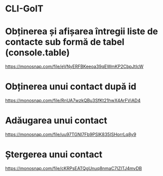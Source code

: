# CLI-GoIT

# Obținerea și afișarea întregii liste de contacte sub formă de tabel (console.table)

https://monosnap.com/file/eVNyERFBKeeoa39qEWmKP2CbpJtIcW

# Obținerea unui contact după id

https://monosnap.com/file/RnUA7wzkQBu3SfKt21hwX4ArFViAD4

# Adăugarea unui contact

https://monosnap.com/file/uu97TGNI7Fb9PSlK835ISHorrLq8y9

# Ștergerea unui contact

https://monosnap.com/file/cKRPsEATQgUnuq8nmaC7IZITJ4mvDB
